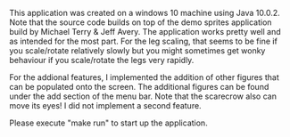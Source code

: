 This application was created on a windows 10 machine using Java 10.0.2. Note that the source code builds on top of the demo sprites application build by Michael Terry & Jeff Avery. The application works pretty well and as intended for the most part. For the leg scaling, that seems to be fine if you scale/rotate relatively slowly but you might sometimes get wonky behaviour if you scale/rotate the legs very rapidly.

For the addional features, I implemented the addition of other figures that can be populated onto the screen. The additional figures can be found under the add section of the menu bar. Note that the scarecrow also can move its eyes! I did not implement a second feature.

Please execute "make run" to start up the application.